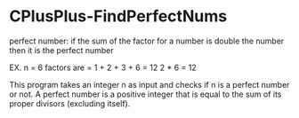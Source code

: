 # CPlusPlus-FindPerfectNums

perfect number: if the sum of the factor for a number is double the number then it is the perfect number 

EX. 
n = 6 
factors are = 1 + 2 + 3 + 6 = 12 
2 * 6 = 12 


This program takes an integer n as input and checks if n is a perfect number or not. A perfect number is a positive integer that is equal to the sum of its proper divisors (excluding itself).   

